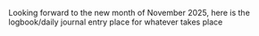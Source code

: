 Looking forward to the new month of November 2025, here is the logbook/daily journal entry place for whatever takes place
